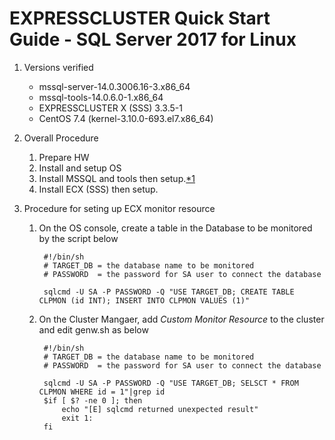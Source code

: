 # EXPRESSCLUSTER Quick Start Guide - SQL Server 2017 for Linux

1. Versions verified

	- mssql-server-14.0.3006.16-3.x86_64
	- mssql-tools-14.0.6.0-1.x86_64
	- EXPRESSCLUSTER X (SSS) 3.3.5-1
	- CentOS 7.4 (kernel-3.10.0-693.el7.x86_64)

2. Overall Procedure

	1. Prepare HW
	2. Install and setup OS
	3. Install MSSQL and tools then setup.[*1]
	4. Install ECX (SSS) then setup.

3. Procedure for seting up ECX monitor resource

	1. On the OS console, create a table in the Database to be monitored by the script below

			#!/bin/sh
			# TARGET_DB	= the database name to be monitored  
			# PASSWORD	= the password for SA user to connect the database

			sqlcmd -U SA -P PASSWORD -Q "USE TARGET_DB; CREATE TABLE CLPMON (id INT); INSERT INTO CLPMON VALUES (1)"

	2. On the Cluster Mangaer, add *Custom Monitor Resource* to the cluster and edit genw.sh as below

			#!/bin/sh
			# TARGET_DB	= the database name to be monitored  
			# PASSWORD	= the password for SA user to connect the database

			sqlcmd -U SA -P PASSWORD -Q "USE TARGET_DB; SELSCT * FROM CLPMON WHERE id = 1"|grep id
			$if [ $? -ne 0 ]; then
				echo "[E] sqlcmd returned unexpected result"
				exit 1:
			fi


[*1]: https://docs.microsoft.com/ja-jp/sql/linux/quickstart-install-connect-red-hat
